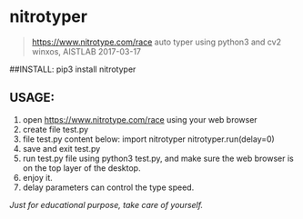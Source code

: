 # nitrotyper
> https://www.nitrotype.com/race auto typer using python3 and cv2
> winxos, AISTLAB 2017-03-17

##INSTALL:
pip3 install nitrotyper
## USAGE:
1. open https://www.nitrotype.com/race using your web browser
2. create file test.py
3. file test.py content below:
import nitrotyper
nitrotyper.run(delay=0)
4. save and exit test.py
5. run test.py file using python3 test.py,
 and make sure  the web browser is on the top layer of the desktop.
6. enjoy it.
7. delay parameters can control the type speed.

*Just for educational purpose, take care of yourself.*

